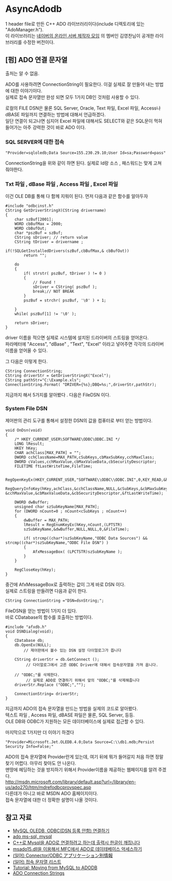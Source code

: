 # AsyncAdodb
1 header file로 만든 C++ ADO 라이브러리이다(include 디렉토리에 있는 "AdoManager.h").  
이 라이브러리는 [네이버의 온라인 서버 제작자 모임](https://cafe.naver.com/ongameserver/3412) 의 멤버인 김영찬님이 공개한 라이브러리를 수정한 버전이다.  

       
  
## [펌] ADO 연결 문자열
출처는 알 수 없음.  
  
ADO를 사용하려면 ConnectionString이 필요한다. 이걸 실제로 잘 만들어 내는 방법에 대한 이야기이다.  
실제로 접속 문자열만 완성 되면 모두 1가지 DB인 것처럼 사용할 수 있다.  
  
로컬의 FILE DSN은 물론 SQL Server, Oracle, Text 파일, Excel 파일, Access나 dBASE 파일까지 연결하는 방법에 대해서 언급하겠다.  
일단 연결이 되고나면 심지어 Excel 파일에 대해서도 SELECT와 같은 SQL문이 먹혀 들어가는 아주 강력한 것이 바로 ADO 이다.  

      
### SQL SERVER에 대한 접속

```
"Provider=sqloledb;Data Source=155.230.29.10;User Id=sa;Password=pass"
```  
ConnectionString을 위와 같이 하면 된다. 실제로 Id랑 소스 , 패스워드는 맞게 고쳐 줘야한다.  

### Txt 파일 , dBase 파일 , Access 파일 , Excel 파일 
이건 OLE DB를 통해 다 함께 지워이 된다. 먼저 다음과 같은 함수를 알아두자  
```
#include "odbcinst.h"
CString GetDriverStringX(CString drivername) 
{
    char szBuf[2001];
    WORD cbBufMax = 2000;
    WORD cbBufOut;
    char *pszBuf = szBuf;
    CString sDriver; // return value
    CString tDriver = drivername ;

if(!SQLGetInstalledDrivers(szBuf,cbBufMax,& cbBufOut))
        return "";
    
    do
    {   
        if( strstr( pszBuf, tDriver ) != 0 )
        {
            // Found !
            sDriver = CString( pszBuf );
            break;// NOT BREAK
        }
        pszBuf = strchr( pszBuf, '\0' ) + 1;
        
    }
    while( pszBuf[1] != '\0' );
  
    return sDriver;
}
``` 
  
driver 이름을 적으면 실제로 시스템에 설치된 드라이버의 스트링을 얻어온다.  
파라메터에 "Access", "dBase" , "Text", "Excel" 이라고 넣어주면 각각의 드라이버 이름을 얻어올 수 있다.  
  
그 다음은 이렇게 한다.  
```
CString ConnectionString;
CString driverStr = GetDriverStringX("Excel");
CString pathStr="C:\Example.xls";
ConnectionString.Format( "DRIVER={%s};DBQ=%s;",driverStr,pathStr);
```  
  
지금까지 해서 5가지를 알아봤다 . 다음은 FileDSN 이다.  
  
### System File DSN 
제어판의 관리 도구를 통해서 설정한 DSN의 값을 컴퓨터로 부터 얻는 방법이다.  
```
void OnDsn(void)
{
	/* HKEY_CURRENT_USER\SOFTWARE\ODBC\ODBC.INI */
	LONG lResult;
	HKEY hKey;
	CHAR achClass[MAX_PATH] = "";
	DWORD cchClassName=MAX_PATH,cSubKeys,cbMaxSubKey,cchMaxClass;
	DWORD cValues,cchMaxValue,cbMaxValueData,cbSecurityDescriptor;
	FILETIME ftLastWriteTime,FileTime;

	RegOpenKeyEx(HKEY_CURRENT_USER,"SOFTWARE\\ODBC\\ODBC.INI",0,KEY_READ,&hKey);
	RegQueryInfoKey(hKey,achClass,&cchClassName,NULL,&cSubKeys,&cbMaxSubKey,&cchMaxClass,&cValues, &cchMaxValue,&cbMaxValueData,&cbSecurityDescriptor,&ftLastWriteTime);

	DWORD dwBuffer;
	unsigned char szSubKeyName[MAX_PATH];
	for (DWORD nCount=0 ; nCount<cSubKeys ; nCount++)
	{
		dwBuffer = MAX_PATH;
		lResult = RegEnumKeyEx(hKey,nCount,(LPTSTR)
		szSubKeyName,&dwBuffer,NULL,NULL,0,&FileTime);
		
		if( strcmp((char*)szSubKeyName,"ODBC Data Sources") && strcmp((char*)szSubKeyName,"ODBC File DSN") )
		{
			AfxMessageBox( (LPCTSTR)szSubKeyName );
		}
	}

	RegCloseKey(hKey);
}
```  
  
중간에 AfxMessageBox로 출력하는 값이 그게 바로 DSN 이다.  
실제로 스트링을 만들려면 다음과 같이 한다.  
```
CString ConnectionString ="DSN=dsnString;";
```  
  
FileDSN을 얻는 방법이 1가지 더 있다.  
바로 CDatabase의 함수를 호출하는 방법이다.  
```
#include "afxdb.h"
void DSNDialog(void);
{
    CDatabase db;
    db.OpenEx(NULL);
        // 제어판에서 볼수 있는 DSN 설정 다이얼로그가 뜹니다

    CString driverStr = db.GetConnect ();
         // 다이얼로그에서 고른 ODBC Driver에 대해서 접속문자열을 가져 옵니다.

    // "ODBC;"를 삭제한다.
         // 실제로 ADO로 연결하기 위해서 앞의 "ODBC;"를 삭제해줍니다
    driverStr.Replace ("ODBC;","");

	ConnectionString= driverStr;
}
```  
  
지금까지 ADO의 접속 문자열을 만드는 방법을 실제의 코드로 알아봤다.  
텍스트 파일 , Access 파일, dBASE 파일은 물론, SQL Server, 등등.  
OLE DB와 ODBC가 지원하는 모든 데이터베이스에 실제로 접근할 수 있다.  
  
마지막으로 1가지만 더 이야기 하겠다
```
"Provider=Microsoft.Jet.OLEDB.4.0;Data Source=C:\\db1.mdb;Persist Security Info=False;"
```  
ADO의 접속 문자열에 Provider란게 있는데, 여기 뒤에 뭐가 들어갈지 처음 하면 정말 찾기 어렵다. 아무리 찾아도 안 나온다.  
맨땅에 헤딩하는 것을 방지하기 위해서 Provider이름을 제공하는 웹페이지를 알려 주겠다.  
http://msdn.microsoft.com/library/default.asp?url=/library/en-us/ado270/htm/mdrefodbcprovspec.asp  
다른데가 아니고 바로 MSDN ADO 홈페이지이다.  
접속 문자열에 대한 더 정확한 설명이 나올 것이다.    
  
  
## 참고 자료
- [MySQL OLEDB, ODBC(DSN 등록 안함) 연결하기](https://m.blog.naver.com/kilsu1024/110162885226 )
- [ado ms-sql, mysql](http://sakbals.tistory.com/entry/%EC%B4%88%EA%B8%89-%EA%B0%84%EB%8B%A8%ED%95%98%EA%B2%8C-ADO-oledb-%EC%82%AC%EC%9A%A9%ED%95%98%EA%B8%B0 )
- [C++로 Mysql을 ADO로 연결하려고 하는데 출력시 한글이 깨집니다](https://kldp.org/node/142606 )
- [msado15.dll을 이용해서 MFC에서 ADO로 데이테베이스 억세스하기](http://wwwi.tistory.com/80 )
- [(일어) Connector/ODBC アプリケーション別情報](http://download.nust.na/pub6/mysql/doc/refman/5.1/ja/myodbc-usagenotes-apptips.html )
- [(일어) 접속 문자열 리스트](http://kojama.la.coocan.jp/works/rdbms/conn/connstr.html )
- [Tutorial: Moving from MySQL to ADODB](http://web.unife.it/lib/adodb/docs/tute.htm )
- [ADO Connection Strings](https://www.codeproject.com/Articles/2304/ADO-Connection-Strings )




